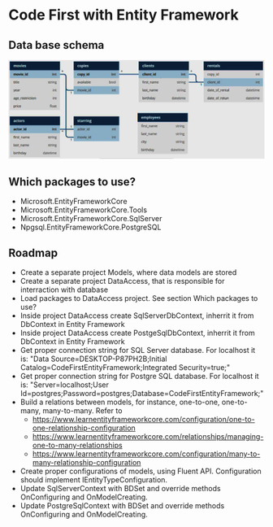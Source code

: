 # Code First with Entity Framework

## Data base schema

![DbSchema](DbSchema.JPG?raw=true)

## Which packages to use?

- Microsoft.EntityFrameworkCore
- Microsoft.EntityFrameworkCore.Tools
- Microsoft.EntityFrameworkCore.SqlServer
- Npgsql.EntityFrameworkCore.PostgreSQL

## Roadmap

- Create a separate project Models, where data models are stored
- Create a separate project DataAccess, that is responsible for interraction with database
- Load packages to DataAccess project. See section Which packages to use?
- Inside project DataAccess create SqlServerDbContext, inherrit it from DbContext in Entity Framework
- Inside project DataAccess create PostgeSqlDbContext, inherrit it from DbContext in Entity Framework
- Get proper connection string for SQL Server database. For localhost it is: "Data Source=DESKTOP-P87PH2B;Initial Catalog=CodeFirstEntityFramework;Integrated Security=true;"
- Get proper connection string for Postgre SQL database. For localhost it is: "Server=localhost;User Id=postgres;Password=postgres;Database=CodeFirstEntityFramework;"
- Build a relations between models, for instance, one-to-one, one-to-many, many-to-many. Refer to
  - https://www.learnentityframeworkcore.com/configuration/one-to-one-relationship-configuration
  - https://www.learnentityframeworkcore.com/relationships/managing-one-to-many-relationships
  - https://www.learnentityframeworkcore.com/configuration/many-to-many-relationship-configuration
- Create proper configurations of models, using Fluent API. Configuration should implement IEntityTypeConfiguration<T>.
- Update SqlServerContext with BDSet<T> and override methods OnConfiguring and OnModelCreating.
- Update PostgreSqlContext with BDSet<T> and override methods OnConfiguring and OnModelCreating.